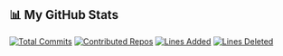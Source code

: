 ## 📊 My GitHub Stats

[![Total Commits](https://img.shields.io/badge/Commits-0-yellow)](#)
[![Contributed Repos](https://img.shields.io/badge/Contributed%20Repos-30-blue)](#)
[![Lines Added](https://img.shields.io/badge/Lines%20Added-0-brightgreen)](#)
[![Lines Deleted](https://img.shields.io/badge/Lines%20Deleted-0-red)](#)